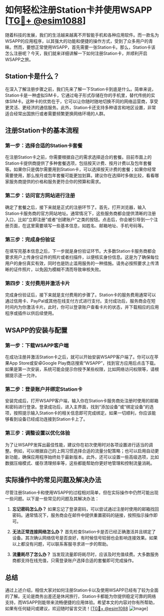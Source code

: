 # 如何轻松注册Station卡并使用WSAPP [[TG💪+ @esim1088](https://t.me/s/esim1088)]

随着科技的发展，我们的生活越来越离不开智能手机和各种应用软件。而一款名为WSAPP的应用程序，以其强大的功能和便捷的操作方式，受到了众多用户的青睐。然而，要想正常使用WSAPP，首先需要一张Station卡。那么，Station卡该怎么注册呢？今天，我们就来详细讲解一下如何注册Station卡，并顺利开启WSAPP之旅。

## Station卡是什么？

在深入了解注册步骤之前，我们先来了解一下Station卡到底是什么。简单来说，Station卡是一种虚拟SIM卡，它通过电子形式存储在你的手机里，替代传统的实体SIM卡。这种卡的优势在于，它可以让你随时随地切换不同的网络运营商，享受更灵活、更经济的通信服务。此外，Station卡还支持多种语言和地区设置，非常适合经常出国旅行或者需要频繁更换网络环境的人群。

## 注册Station卡的基本流程

### 第一步：选择合适的Station卡套餐

在注册Station卡之前，你需要根据自己的需求选择适合的套餐。目前市面上的Station卡提供商提供了多种套餐选项，包括按天计费、按月计费以及包年套餐等。如果你只是偶尔需要用到Station卡，可以选择按天计费的套餐；如果你经常需要使用，那么按月或包年套餐可能更加划算。建议你在选择时多做比较，看看哪家服务商提供的价格和服务更符合你的预算和需求。

### 第二步：访问官方网站进行注册

确定了套餐之后，接下来就是正式的注册环节了。首先，打开浏览器，输入Station卡服务商的官方网站地址。通常情况下，这些服务商都会提供清晰的注册入口，比如“立即注册”或者“创建账户”之类的按钮。点击后，你会被引导到一个注册页面，在这里需要填写一些基本信息，如姓名、邮箱地址、手机号码等。

### 第三步：完成身份验证

在填写完基本信息之后，下一步就是身份验证环节。大多数Station卡服务商都会要求用户上传身份证件的照片或者扫描件，以便核实身份信息。这是为了确保每位用户的身份真实有效，同时也是防止滥用服务的一种措施。请务必按照要求上传清晰的证件照片，以免因为模糊不清而导致审核失败。

### 第四步：支付费用并激活卡片

完成身份验证后，接下来就是支付费用的步骤了。Station卡的服务费用通常可以通过信用卡、PayPal或其他在线支付方式进行支付。支付成功后，服务商会在短时间内为你激活卡片。此时，你可以登录账户查看卡片的状态，并下载相应的应用程序或插件以供后续使用。

## WSAPP的安装与配置

### 第一步：下载WSAPP客户端

在成功注册并激活Station卡之后，就可以开始安装WSAPP客户端了。你可以在苹果App Store或安卓Google Play商店搜索“WSAPP”，找到官方应用后点击下载。如果是第一次安装，系统可能会提示你授予某些权限，比如网络访问权限等，请根据提示逐一允许。

### 第二步：登录账户并绑定Station卡

安装完成后，打开WSAPP客户端，输入你在Station卡服务商处注册时使用的邮箱和密码进行登录。登录成功后，进入主界面，找到“添加设备”或“绑定设备”的选项，按照提示输入Station卡的相关信息即可完成绑定。如果一切顺利，你应该能够看到设备已经成功连接到Station卡上了。

### 第三步：调整设置以优化体验

为了让WSAPP发挥出最佳性能，建议你在初次使用时对各项设置进行适当的调整。例如，可以根据自己的上网习惯选择合适的流量分配策略；也可以启用自动更新功能，确保应用程序始终处于最新版本。此外，还可以设置一些高级选项，比如数据压缩模式、缓存清理频率等，这些都能帮助你更好地管理和控制流量消耗。

## 实际操作中的常见问题及解决办法

尽管注册Station卡和使用WSAPP的过程相对简单，但在实际操作中仍然可能出现一些问题。以下是一些常见的问题及其解决办法：

1. **忘记密码怎么办？**
   如果忘记了登录密码，可以尝试通过注册时使用的邮箱找回密码。通常情况下，服务商会在邮件中提供重置密码的链接，按照指示操作即可。

2. **无法正常连接网络怎么办？**
   首先检查Station卡是否已经正确激活并且绑定了设备。其次确认网络信号是否良好，有时候信号较弱也会影响连接效果。如果以上都没有问题，可以联系客服寻求进一步的帮助。

3. **流量耗尽了怎么办？**
   当发现流量即将耗尽时，应该及时充值续费。大多数服务商都支持在线充值，只需登录账户选择合适的套餐即可完成操作。

## 总结

通过上述介绍，相信大家对如何注册Station卡以及使用WSAPP已经有了较为全面的了解。无论是商务出差还是休闲旅行，Station卡都能为你提供稳定可靠的网络支持，而WSAPP则能带来流畅便捷的应用体验。希望本文的内容对你有所帮助，如果有任何疑问或建议，欢迎随时留言交流！[[TG💪+ @esim1088](https://t.me/s/esim1088) ![Image](https://i.postimg.cc/4NQfJmqS/Snipaste-2025-05-13-00-14-12.png)]